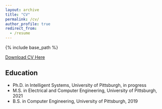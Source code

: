 ```yaml
---
layout: archive
title: "CV"
permalink: /cv/
author_profile: true
redirect_from:
  - /resume
---
```


{% include base_path %}

[Download CV Here](http://krbuettner.github.io/files/buettner_cv_may2024.pdf)

## Education

* Ph.D. in Intelligent Systems, University of Pittsburgh, in progress
* M.S. in Electrical and Computer Engineering, University of Pittsburgh, 2021
* B.S. in Computer Engineering, University of Pittsburgh, 2019



